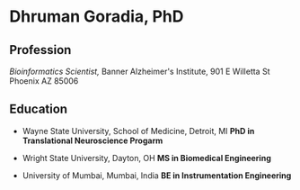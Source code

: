 # Dhruman Goradia, PhD

## Profession

*Bioinformatics Scientist,*
Banner Alzheimer's Institute,
901 E Willetta St
Phoenix AZ 85006

## Education

- Wayne State University, School of Medicine, Detroit, MI
  **PhD in Translational Neuroscience Progarm**
	
- Wright State University, Dayton, OH
  **MS in Biomedical Engineering**

- University of Mumbai, Mumbai, India
  **BE in Instrumentation Engineering**
